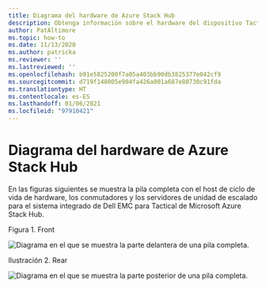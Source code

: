 ```yaml
---
title: Diagrama del hardware de Azure Stack Hub
description: Obtenga información sobre el hardware del dispositivo Tactical Cloud de Azure Stack Hub.
author: PatAltimore
ms.topic: how-to
ms.date: 11/13/2020
ms.author: patricka
ms.reviewer: ''
ms.lastreviewed: ''
ms.openlocfilehash: b91e5825200f7a05a403bb90db3825377e042cf9
ms.sourcegitcommit: d719f148005e904fa426a001a687e80730c91fda
ms.translationtype: HT
ms.contentlocale: es-ES
ms.lasthandoff: 01/06/2021
ms.locfileid: "97910421"
---
```

# <a name="azure-stack-hub-hardware-diagram"></a>Diagrama del hardware de Azure Stack Hub

En las figuras siguientes se muestra la pila completa con el host de ciclo de vida de hardware, los conmutadores y los servidores de unidad de escalado para el sistema integrado de Dell EMC para Tactical de Microsoft Azure Stack Hub.

Figura 1. Front

![Diagrama en el que se muestra la parte delantera de una pila completa.](media/image-58.png)

Ilustración 2. Rear

![Diagrama en el que se muestra la parte posterior de una pila completa.](media/image-59.png)

